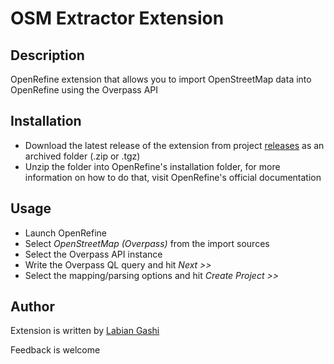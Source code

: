 # OSM Extractor Extension

Description
------
OpenRefine extension that allows you to import OpenStreetMap data into OpenRefine using the Overpass API

Installation
------
* Download the latest release of the extension from project [releases](https://gitlab.com/labiangashi/osm-extractor/-/releases) as an archived folder (.zip or .tgz)
* Unzip the folder into OpenRefine's installation folder, for more information on how to do that, visit OpenRefine's official documentation

Usage
------
* Launch OpenRefine
* Select _OpenStreetMap (Overpass)_ from the import sources
* Select the Overpass API instance
* Write the Overpass QL query and hit _Next >>_
* Select the mapping/parsing options and hit _Create Project >>_

Author
------

Extension is written by [Labian Gashi](https://gitlab.com/labiangashi)

Feedback is welcome
